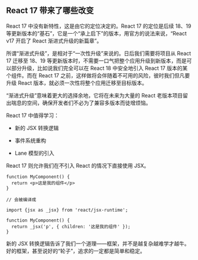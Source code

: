 ## React 17 带来了哪些改变
React 17 中没有新特性，这是由它的定位决定的。React 17 的定位是后续 18、19 等更新版本的“基石”，它是一个“承上启下”的版本，用官方的说法来说，“React v17 开启了 React 渐进式升级的新篇章”。

所谓“渐进式升级”，是相对于“一次性升级”来说的。日后我们需要将项目从 React 17 迁移至 18、19 等更新版本时，不需要一口气把整个应用升级到新版本，而是可以部分升级，比如说我们完全可以在 React 18 中安全地引入 React 17 版本的某个组件。而在 React 17 之前，这样做将会伴随着不可用的风险，彼时我们但凡要升级 React 版本，就必须一次性将整个应用迁移至目标版本。

“渐进式升级”意味着更大的选择余地，它将在未来为大量的 React 老版本项目留出喘息的空间，确保开发者们不必为了兼容多版本而徒增烦恼。

React 17 中值得学习：
* 新的 JSX 转换逻辑

* 事件系统重构

* Lane 模型的引入

React 17 则允许我们在不引入 React 的情况下直接使用 JSX。

```
function MyComponent() {
  return <p>这是我的组件</p>
}

// 会被编译成

import {jsx as _jsx} from 'react/jsx-runtime';

function MyComponent() {
  return _jsx('p', { children: '这是我的组件' });
}

```

新的 JSX 转换逻辑告诉了我们一个道理——框架，并不是越复杂越难学才越牛。好的框架，甚至说好的“轮子”，追求的一定都是简单和稳定。
